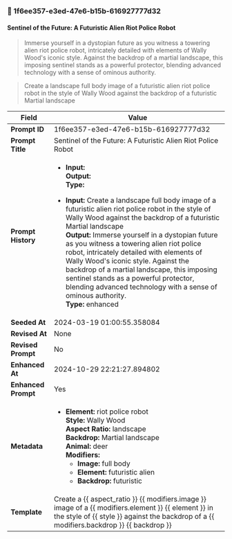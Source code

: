 

### 📜 1f6ee357-e3ed-47e6-b15b-616927777d32

#### Sentinel of the Future: A Futuristic Alien Riot Police Robot

> Immerse yourself in a dystopian future as you witness a towering alien riot police robot, intricately detailed with elements of Wally Wood's iconic style. Against the backdrop of a martial landscape, this imposing sentinel stands as a powerful protector, blending advanced technology with a sense of ominous authority.

> Create a landscape full body image of a futuristic alien riot police robot in the style of Wally Wood against the backdrop of a futuristic Martial landscape

| Field          | Value                                                                                                                                                                      |
|----------------|----------------------------------------------------------------------------------------------------------------------------------------------------------------------------|
| **Prompt ID**  | 1f6ee357-e3ed-47e6-b15b-616927777d32                                                                                                                                                            |
| **Prompt Title**  | Sentinel of the Future: A Futuristic Alien Riot Police Robot                                                                                                                                                            |
| **Prompt History** | <ul><li>**Input:**  <br> **Output:**  <br> **Type:** </li></ul><ul><li>**Input:** Create a landscape full body image of a futuristic alien riot police robot in the style of Wally Wood against the backdrop of a futuristic Martial landscape <br> **Output:** Immerse yourself in a dystopian future as you witness a towering alien riot police robot, intricately detailed with elements of Wally Wood's iconic style. Against the backdrop of a martial landscape, this imposing sentinel stands as a powerful protector, blending advanced technology with a sense of ominous authority. <br> **Type:** enhanced</li></ul> |
| **Seeded At** | 2024-03-19 01:00:55.358084                                                                                                                                                   |
| **Revised At** | None                                                                                                                                                   |
| **Revised Prompt** | No                                                                                                                                                                      |
| **Enhanced At** | 2024-10-29 22:21:27.894802                                                                                                                                                  |
| **Enhanced Prompt** | Yes                                                                                                                                                                    |
| **Metadata**   | <ul><li>**Element:** riot police robot <br> **Style:** Wally Wood <br> **Aspect Ratio:** landscape <br> **Backdrop:** Martial landscape <br> **Animal:** deer <br> **Modifiers:**<ul><li>**Image:** full body</li><li>**Element:** futuristic alien</li><li>**Backdrop:** futuristic</li></ul></li></ul> |
| **Template**   | Create a {{ aspect_ratio }} {{ modifiers.image }} image of a {{ modifiers.element }} {{ element }} in the style of {{ style }} against the backdrop of a {{ modifiers.backdrop }} {{ backdrop }}                                                                                                                                           |



